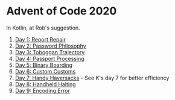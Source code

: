 # Advent of Code 2020
In Kotlin, at Rob's suggestion.

1. [Day 1: Report Repair](./Day%201/Day_1.kt)
2. [Day 2: Password Philosophy](./Day%202/Day_2.kt)
3. [Day 3: Toboggan Trajectory](./Day%203/Day_3.kt)
4. [Day 4: Passport Processing](./Day%204/Day_4.kt)
5. [Day 5: Binary Boarding](./Day%205/Day_5.kt)
6. [Day 6: Custom Customs](./Day%206/Day_6.kt)
7. [Day 7: Handy Haversacks](./Day%207/Day_7.kt) - See K's day 7 for better efficiency
8. [Day 8: Handheld Halting](./Day%208/Day_8.kt)
9. [Day 9: Encoding Error](./Day%209/Day_9.kt)